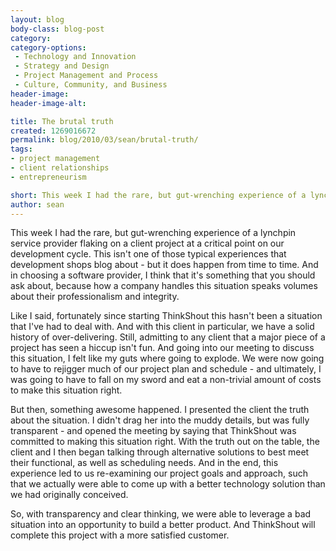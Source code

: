 ```yaml
---
layout: blog
body-class: blog-post
category:
category-options:
 - Technology and Innovation
 - Strategy and Design
 - Project Management and Process
 - Culture, Community, and Business
header-image:
header-image-alt:

title: The brutal truth
created: 1269016672
permalink: blog/2010/03/sean/brutal-truth/
tags:
- project management
- client relationships
- entrepreneurism

short: This week I had the rare, but gut-wrenching experience of a lynchpin service provider flaking on a client project at a critical point on our development cycle. This isn't one of those typical experiences that development shops blog about - but it does happen from time to time. And in choosing a software provider, I think that it's something that you should ask about, because how a company handles this situation speaks volumes about their professionalism and integrity.
author: sean
---
```

This week I had the rare, but gut-wrenching experience of a lynchpin service provider flaking on a client project at a critical point on our development cycle. This isn't one of those typical experiences that development shops blog about - but it does happen from time to time. And in choosing a software provider, I think that it's something that you should ask about, because how a company handles this situation speaks volumes about their professionalism and integrity.

Like I said, fortunately since starting ThinkShout this hasn't been a situation that I've had to deal with. And with this client in particular, we have a solid history of over-delivering. Still, admitting to any client that a major piece of a project has seen a hiccup isn't fun. And going into our meeting to discuss this situation, I felt like my guts where going to explode. We were now going to have to rejigger much of our project plan and schedule - and ultimately, I was going to have to fall on my sword and eat a non-trivial amount of costs to make this situation right.

But then, something awesome happened. I presented the client the truth about the situation. I didn't drag her into the muddy details, but was fully transparent - and opened the meeting by saying that ThinkShout was committed to making this situation right. With the truth out on the table, the client and I then began talking through alternative solutions to best meet their functional, as well as scheduling needs. And in the end, this experience led to us re-examining our project goals and approach, such that we actually were able to come up with a better technology solution than we had originally conceived.

So, with transparency and clear thinking, we were able to leverage a bad situation into an opportunity to build a better product. And ThinkShout will complete this project with a more satisfied customer.
